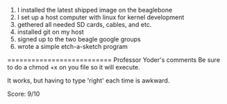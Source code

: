 1. I installed the latest shipped image on the beaglebone
2. I set up a host computer with linux for kernel development
3. gethered all needed SD cards, cables, and etc.
4. installed git on my host
5. signed up to the two beagle google groups
6. wrote a simple etch-a-sketch program


==========================
Professor Yoder's comments
Be sure to do a chmod +x on you file so it will execute.

It works, but having to type 'right' each time is awkward.

Score:  9/10
